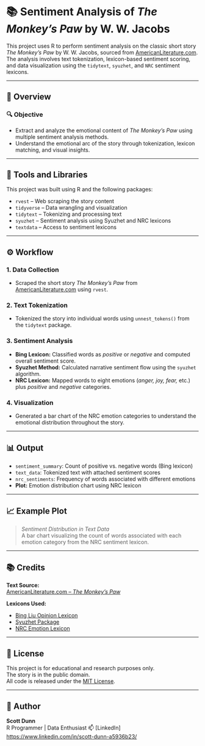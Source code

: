 # 📚 Sentiment Analysis of *The Monkey’s Paw* by W. W. Jacobs

This project uses R to perform sentiment analysis on the classic short story *The Monkey’s Paw* by W. W. Jacobs, sourced from [AmericanLiterature.com](https://americanliterature.com). The analysis involves text tokenization, lexicon-based sentiment scoring, and data visualization using the `tidytext`, `syuzhet`, and `NRC` sentiment lexicons.

---

## 🧾 Overview

### 🔍 Objective

- Extract and analyze the emotional content of *The Monkey’s Paw* using multiple sentiment analysis methods.
- Understand the emotional arc of the story through tokenization, lexicon matching, and visual insights.

---

## 🧰 Tools and Libraries

This project was built using R and the following packages:

- `rvest` – Web scraping the story content  
- `tidyverse` – Data wrangling and visualization  
- `tidytext` – Tokenizing and processing text  
- `syuzhet` – Sentiment analysis using Syuzhet and NRC lexicons  
- `textdata` – Access to sentiment lexicons  

---

## ⚙️ Workflow

### 1. **Data Collection**
- Scraped the short story *The Monkey’s Paw* from [AmericanLiterature.com](https://americanliterature.com/author/w-w-jacobs/short-story/the-monkeys-paw/) using `rvest`.

### 2. **Text Tokenization**
- Tokenized the story into individual words using `unnest_tokens()` from the `tidytext` package.

### 3. **Sentiment Analysis**
- **Bing Lexicon:** Classified words as *positive* or *negative* and computed overall sentiment score.
- **Syuzhet Method:** Calculated narrative sentiment flow using the `syuzhet` algorithm.
- **NRC Lexicon:** Mapped words to eight emotions (*anger, joy, fear,* etc.) plus *positive* and *negative* categories.

### 4. **Visualization**
- Generated a bar chart of the NRC emotion categories to understand the emotional distribution throughout the story.

---

## 📊 Output

- `sentiment_summary`: Count of positive vs. negative words (Bing lexicon)
- `text_data`: Tokenized text with attached sentiment scores
- `nrc_sentiments`: Frequency of words associated with different emotions
- **Plot:** Emotion distribution chart using NRC lexicon

---

## 📈 Example Plot

> _Sentiment Distribution in Text Data_  
A bar chart visualizing the count of words associated with each emotion category from the NRC sentiment lexicon.

---

## 📚 Credits

**Text Source:**  
[AmericanLiterature.com – *The Monkey’s Paw*](https://americanliterature.com/author/w-w-jacobs/short-story/the-monkeys-paw/)

**Lexicons Used:**
- [Bing Liu Opinion Lexicon](https://www.cs.uic.edu/~liub/FBS/sentiment-analysis.html)
- [Syuzhet Package](https://github.com/mjockers/syuzhet)
- [NRC Emotion Lexicon](https://saifmohammad.com/WebPages/NRC-Emotion-Lexicon.htm)

---

## 📜 License

This project is for educational and research purposes only.  
The story is in the public domain.  
All code is released under the [MIT License](https://opensource.org/licenses/MIT).

---

## 👤 Author

**Scott Dunn**  
R Programmer | Data Enthusiast
📫 [LinkedIn] https://www.linkedin.com/in/scott-dunn-a5936b23/

